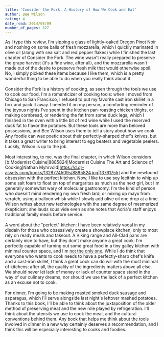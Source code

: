 ```yaml
---
title: 'Consider the Fork: A History of How We Cook and Eat'
author: Bee Wilson
rating: 4
date_read: 2014/08/09
number_of_pages: 327
---
```


As I type this review, I'm sipping a glass of lightly-oaked Oregon Pinot Noir and noshing on some balls of fresh mozzarella, which I quickly marinated in olive oil (along with sea salt and red pepper flakes) while I finished the last chapter of Consider the Fork. The wine wasn't really prepared to preserve the grape harvest (it's a fine wine, after all), and the mozzarella wasn't made out of the desire to preserve fresh milk that would otherwise spoil. No, I simply picked these items because I like them, which is a pretty wonderful thing to be able to do when you really think about it.<br/><br/>Consider the Fork is a history of cooking, as seen through the tools we use to cook our food. I'm a romanticizer of cooking tools: when I moved from Chicago to San Francisco, I refused to put my favorite cast iron skillet in a box and pack it away. I needed it on my person, a comforting reminder of the joyous nights I've spent in the kitchen pan-roasting chicken thighs, or making cornbread, or rendering the fat from some duck legs, which I finished in the oven with a little bit of red wine while I used the reserved duck fat to flavor the potatoes. But these tools are more than beloved possessions, and Bee Wilson uses them to tell a story about how we cook. Any foodie can wax poetic about their perfectly-sharped chef's knives, but it takes a great writer to bring interest to egg beaters and vegetable peelers. Luckily, Wilson is up to the job.<br/><br/>Most interesting, to me, was the final chapter, in which Wilson considers [b:Modernist Cuisine|8885824|Modernist Cuisine  The Art and Science of Cooking|Nathan Myhrvold|https://d.gr-assets.com/books/1328774509s/8885824.jpg|13761755] and the newfound obsession with the perfect kitchen. Now, I like to use soy lecithin to whip up some salt foam to float on top of margaritas as much as the next girl, but I'm generally somewhat wary of molecular gastronomy. I'm the kind of person who doesn't mind rendering my own fresh lard, or mixing up mayo from scratch, using a balloon whisk while I slowly add olive oil one drop at a time. Wilson writes about new technologies with the same degree of mesmerized skepticism: she lauds sous vide even as she notes that Adrià's staff enjoys traditional family meals before service. <br/><br/>A word about the "perfect" kitchen: I have been relatively vocal in my disdain for those who obsessively create a showplace kitchen, only to most rely on ready meals and takeout. A Viking range and All-Clad pans are certainly nice to have, but they don't make anyone a great cook. I'm perfectly capable of turning out some great food in a tiny galley kitchen with minimal counter space, and I'm <a href="http://smittenkitchen.com">not the only one</a>. While I do think that everyone who wants to cook needs to have a perfectly-sharp chef's knife and a cast-iron skillet, I think a great cook can do will with the most minimal of kitchens; after all, the quality of the ingredients matters above all else. We should never let lack of money or lack of counter space stand in the way of our culinary dreams, nor should we use the lack of a perfect kitchen as an excuse not to cook.<br/><br/>For dinner, I'm going to be making roasted smoked duck sausage and asparagus, which I'll serve alongside last night's leftover mashed potatoes. Thanks to this book, I'll be able to think about the juxtaposition of the older method of preserving meat and the new role played by refrigeration. I'll think about the utensils we use to cook the meal, and the cultural conventions behind them. Any book that helps me think about the tools involved in dinner in a new way certainly deserves a recommendation, and I think this will be especially interesting to cooks and foodies.